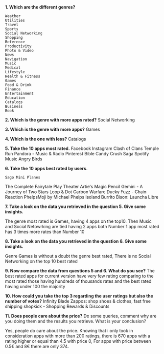 
**1. Which are the different genres?**
	
	Weather
	Utilities
	Travel
	Sports
	Social Networking
	Shopping
	Reference
	Productivity
	Photo & Video
	News
	Navigation
	Music
	Medical
	Lifestyle
	Health & Fitness
	Games
	Food & Drink
	Finance
	Entertainment
	Education
	Catalogs
	Business
	Book

**2. Which is the genre with more apps rated?**
	Social Networking	

**3. Which is the genre with more apps?**
	Games
	

**4. Which is the one with less?**
	Catalogs

**5. Take the 10 apps most rated.**
	Facebook
Instagram
Clash of Clans
Temple Run
Pandora - Music & Radio
Pinterest
Bible
Candy Crush Saga
Spotify Music
Angry Birds


**6. Take the 10 apps best rated by users.**

	Sago Mini Planes
The Complete Fairytale Play Theater
Artie's Magic Pencil
Gemini - A Journey of Two Stars
Loop & Dot
Carbon Warfare
Ducky Fuzz - Chain Reaction
PhelpsMoji by Michael Phelps
Isoland
Burrito Bison: Launcha Libre

**7. Take a look on the data you retrieved in the question 5. Give some insights.**

 The genre most rated is Games, having 4 apps on the top10.
 Then Music and Social Netowrking are tied having 2 apps both
Number 1 app most rated has 3 times more rates than Number 10

**8. Take a look on the data you retrieved in the question 6. Give some insights.**

Genre Games is without a doubt the genre best rated,
 There is no Social Networking on the top 10 best rated

**9. Now compare the data from questions 5 and 6. What do you see?**
 The best rated apps for current version have very few rating comparing to the most rated
 those having hundreds of thousands rates and the best rated having 
 under 100 the majority


**10. How could you take the top 3 regarding the user ratings but also the number of votes?**
Infinity Blade
Zappos: shop shoes & clothes, fast free shipping
shopkick - Shopping Rewards & Discounts


**11. Does people care about the price?** Do some queries, comment why are you doing them and the results you retrieve. What is your conclusion?

 Yes, people do care about the price. 
Knowing that i only took in consideration apps with more than 200 ratings,
 	there is 670 apps with a rating higher or equal than 4.5 with price 0,
   For apps with price between 0.5€ and 8€ there are only 374.